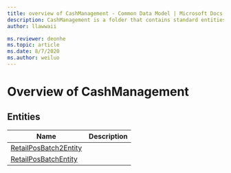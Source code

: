 ```yaml
---
title: overview of CashManagement - Common Data Model | Microsoft Docs
description: CashManagement is a folder that contains standard entities related to the Common Data Model.
author: llawwaii

ms.reviewer: deonhe
ms.topic: article
ms.date: 8/7/2020
ms.author: weiluo
---
```


# Overview of CashManagement


## Entities

|Name|Description|
|---|---|
|[RetailPosBatch2Entity](RetailPosBatch2Entity.md)||
|[RetailPosBatchEntity](RetailPosBatchEntity.md)||
